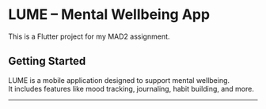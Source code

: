 # LUME – Mental Wellbeing App

This is a Flutter project for my MAD2 assignment.

## Getting Started

LUME is a mobile application designed to support mental wellbeing.  
It includes features like mood tracking, journaling, habit building, and more.

---

